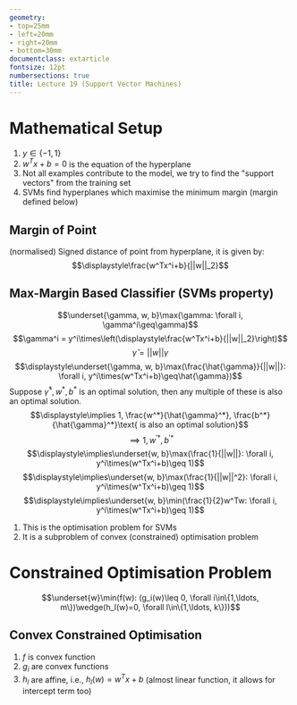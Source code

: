 ```yaml
---
geometry:
- top=25mm
- left=20mm
- right=20mm
- bottom=30mm
documentclass: extarticle
fontsize: 12pt
numbersections: true
title: Lecture 19 (Support Vector Machines)
--- 
```


# Mathematical Setup
1. $y\in\{-1, 1\}$
1. $w^Tx+b=0$ is the equation of the hyperplane
1. Not all examples contribute to the model, we try to find the "support vectors" from the training set
1. SVMs find hyperplanes which maximise the minimum margin (margin defined below)

## Margin of Point
(normalised) Signed distance of point from hyperplane, it is given by:
$$\displaystyle\frac{w^Tx^i+b}{||w||_2}$$

## Max-Margin Based Classifier (SVMs property)
$$\underset{\gamma, w, b}\max(\gamma: \forall i, \gamma^i\geq\gamma)$$
$$\gamma^i = y^i\times\left(\displaystyle\frac{w^Tx^i+b}{||w||_2}\right)$$
$$\hat{\gamma}=||w||\gamma$$
$$\displaystyle\underset{\gamma, w, b}\max(\frac{\hat{\gamma}}{||w||}: \forall i, y^i\times(w^Tx^i+b)\geq\hat{\gamma})$$
Suppose $\hat{\gamma}^*, w^*, b^*$ is an optimal solution, then any multiple of these is also an optimal solution.
$$\displaystyle\implies 1, \frac{w^*}{\hat{\gamma}^*}, \frac{b^*}{\hat{\gamma}^*}\text{ is also an optimal solution}$$
$$\implies 1, w^{'*}, b^{'*}$$
$$\displaystyle\implies\underset{w, b}\max(\frac{1}{||w||}: \forall i, y^i\times(w^Tx^i+b)\geq 1)$$
$$\displaystyle\implies\underset{w, b}\max(\frac{1}{||w||^2}: \forall i, y^i\times(w^Tx^i+b)\geq 1)$$
$$\displaystyle\implies\underset{w, b}\min(\frac{1}{2}w^Tw: \forall i, y^i\times(w^Tx^i+b)\geq 1)$$
1. This is the optimisation problem for SVMs
1. It is a subproblem of convex (constrained) optimisation problem

# Constrained Optimisation Problem
$$\underset{w}\min(f(w): (g_i(w)\leq 0, \forall i\in\{1,\ldots, m\})\wedge(h_l(w)=0, \forall l\in\{1,\ldots, k\}))$$

## Convex Constrained Optimisation
1. $f$ is convex function
1. $g_i$ are convex functions
1. $h_l$ are affine, i.e., $h_l(w)=w^Tx+b$ (almost linear function, it allows for intercept term too)
